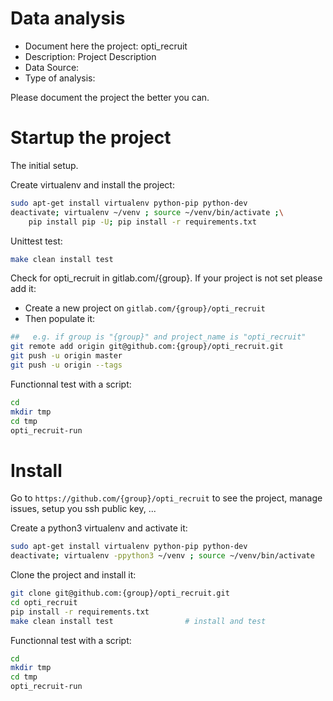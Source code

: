 # Data analysis
- Document here the project: opti_recruit
- Description: Project Description
- Data Source:
- Type of analysis:

Please document the project the better you can.

# Startup the project

The initial setup.

Create virtualenv and install the project:
```bash
sudo apt-get install virtualenv python-pip python-dev
deactivate; virtualenv ~/venv ; source ~/venv/bin/activate ;\
    pip install pip -U; pip install -r requirements.txt
```

Unittest test:
```bash
make clean install test
```

Check for opti_recruit in gitlab.com/{group}.
If your project is not set please add it:

- Create a new project on `gitlab.com/{group}/opti_recruit`
- Then populate it:

```bash
##   e.g. if group is "{group}" and project_name is "opti_recruit"
git remote add origin git@github.com:{group}/opti_recruit.git
git push -u origin master
git push -u origin --tags
```

Functionnal test with a script:

```bash
cd
mkdir tmp
cd tmp
opti_recruit-run
```

# Install

Go to `https://github.com/{group}/opti_recruit` to see the project, manage issues,
setup you ssh public key, ...

Create a python3 virtualenv and activate it:

```bash
sudo apt-get install virtualenv python-pip python-dev
deactivate; virtualenv -ppython3 ~/venv ; source ~/venv/bin/activate
```

Clone the project and install it:

```bash
git clone git@github.com:{group}/opti_recruit.git
cd opti_recruit
pip install -r requirements.txt
make clean install test                # install and test
```
Functionnal test with a script:

```bash
cd
mkdir tmp
cd tmp
opti_recruit-run
```
